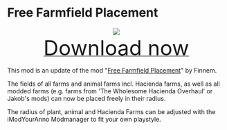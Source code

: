 # Free Farmfield Placement

<div align=center><img src="_media/Anno1800/mod_banners/freefarmfieldplacement/banner.png"/></div>

<div align=center><a href="https://github.com/Taludas/GameplayModsCollection/releases/latest/download/FreeFarmfieldPlacement.zip"> <font size="40">Download now</font></a></div>

This mod is an update of the mod "[Free Farmfield Placement](https://www.nexusmods.com/anno1800/mods/26)" by Finnem.

The fields of all farms and animal farms incl. Hacienda farms, as well as all modded farms (e.g. farms from 'The Wholesome Hacienda Overhaul' or Jakob's mods) can now be placed freely in their radius.

The radius of plant, animal and Hacienda Farms can be adjusted with the iModYourAnno Modmanager to fit your own playstyle.